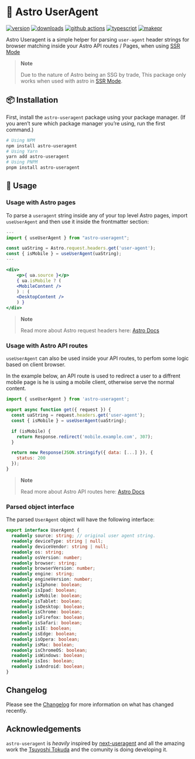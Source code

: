# 🚀 Astro UserAgent

[![version][version-badge]][npm]
[![downloads][downloads-badge]][npm]
[![github actions][github-actions-badge]][github-actions]
[![typescript][typescript-badge]][typescript]
[![makepr][makepr-badge]][makepr]

Astro Useragent is a simple helper for parsing `user-agent` header strings for browser matching inside your Astro API routes / Pages, when using [SSR Mode][astro-ssr]

> **Note**
>
> Due to the nature of Astro being an SSG by trade, This package only works when used with astro in [SSR Mode][astro-ssr].

## 📦 Installation

First, install the `astro-useragent` package using your package manager. (If you aren’t sure which package manager you’re using, run the first command.)

```bash
# Using NPM
npm install astro-useragent
# Using Yarn
yarn add astro-useragent
# Using PNPM
pnpm install astro-useragent
```

## 🥑 Usage

### Usage with Astro pages

To parse a `useragent` string inside any of your top level Astro pages, import `useUserAgent` and then use it inside the frontmatter section:

```jsx
---
import { useUserAgent } from "astro-useragent";

const uaString = Astro.request.headers.get('user-agent');
const { isMobile } = useUserAgent(uaString);
---

<div>
    <p>{ ua.source }</p>
    { ua.isMobile ? (
    <MobileContent />
    ) : (
    <DesktopContent />
    ) }
</div>
```

> **Note**
>
> Read more about Astro request headers here: [Astro Docs](https://docs.astro.build/en/guides/server-side-rendering/#astrorequestheaders)

### Usage with Astro API routes

`useUserAgent` can also be used inside your API routes, to perfom some logic based on client browser.

In the example below, an API route is used to redirect a user to a diffrent mobile page is he is using a mobile client, otherwise serve the normal content.

```javascript
import { useUserAgent } from 'astro-useragent';

export async function get({ request }) {
  const uaString = request.headers.get('user-agent');
  const { isMobile } = useUserAgent(uaString);

  if (isMobile) {
    return Response.redirect('mobile.example.com', 307);
  }

  return new Response(JSON.stringify({ data: [...] }), {
    status: 200
  });
}
```

> **Note**
>
> Read more about Astro API routes here: [Astro Docs](https://docs.astro.build/en/guides/server-side-rendering/#api-routes)

### Parsed object interface

The parsed `UserAgent` object will have the following interface:

```typescript
export interface UserAgent {
  readonly source: string; // original user agent string.
  readonly deviceType: string | null;
  readonly deviceVendor: string | null;
  readonly os: string;
  readonly osVersion: number;
  readonly browser: string;
  readonly browserVersion: number;
  readonly engine: string;
  readonly engineVersion: number;
  readonly isIphone: boolean;
  readonly isIpad: boolean;
  readonly isMobile: boolean;
  readonly isTablet: boolean;
  readonly isDesktop: boolean;
  readonly isChrome: boolean;
  readonly isFirefox: boolean;
  readonly isSafari: boolean;
  readonly isIE: boolean;
  readonly isEdge: boolean;
  readonly isOpera: boolean;
  readonly isMac: boolean;
  readonly isChromeOS: boolean;
  readonly isWindows: boolean;
  readonly isIos: boolean;
  readonly isAndroid: boolean;
}
```

## Changelog

Please see the [Changelog](CHANGELOG.md) for more information on what has changed recently.

## Acknowledgements

`astro-useragent` is _heavily_ inspired by [next-useragent][next-useragent] and all the amazing work the [Tsuyoshi Tokuda][tokuda109] and the comunity is doing developing it.

[astro-ssr]: https://docs.astro.build/en/guides/server-side-rendering
[npm]: https://npmjs.com/package/astro-useragent
[next-useragent]: https://github.com/tokuda109/next-useragent
[tokuda109]: https://github.com/tokuda109

<!-- Readme Badges -->

[version-badge]: https://img.shields.io/npm/v/astro-useragent.svg
[downloads-badge]: https://img.shields.io/npm/dt/astro-useragent
[github-actions]: https://github.com/codiume/orbit/actions
[github-actions-badge]: https://github.com/codiume/orbit/actions/workflows/node.js.yml/badge.svg
[typescript]: https://www.typescriptlang.org/dt/search?search=astro-useragent
[typescript-badge]: https://img.shields.io/npm/types/astro-useragent
[makepr]: https://makeapullrequest.com
[makepr-badge]: https://img.shields.io/badge/PRs-welcome-brightgreen.svg?style=flat-square?style=flat
